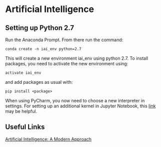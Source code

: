# Artificial Intelligence

## Setting up Python 2.7
Run the Anaconda Prompt. From there run the command:

```
conda create -n iai_env python=2.7
```

This will create a new environment iai_env using python 2.7. To install packages, you need to activate the new environment using:

```
activate iai_env
```

and add packages as usual with:

```
pip install <package>
```

When using PyCharm, you now need to choose a new interpreter in settings. For setting up an additional kernel in Jupyter Notebook, this [link](https://github.com/jupyter/jupyter/issues/71 "Link to Forum") may be helpful.

## Useful Links
[Artificial Intelligence: A Modern Approach](http://web.cecs.pdx.edu/~mperkows/CLASS_479/2017_ZZ_00/02__GOOD_Russel=Norvig=Artificial%20Intelligence%20A%20Modern%20Approach%20(3rd%20Edition).pdf "Link to PDF")
